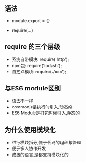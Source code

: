 ## 语法

- module.export = {}

- require(...)

## require 的三个层级

- 系统自带模块: require('http');
- npm包: require('lodash');
- 自定义模块: require('./xxx');

## 与ES6 module区别

- 语法不一样
- commonjs是执行时引入,动态的
- ES6 Module是打包时候引入,静态的

## 为什么使用模块化

- 进行模块拆分,便于代码的组织与管理
- 便于多人协作开发
- 成熟的语言,是都支持模块化的

